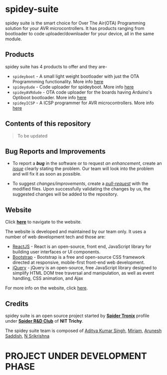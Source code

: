 # spidey-suite

spidey suite is the smart choice for Over The Air(OTA) Programming solution for your AVR microcontrollers. It has products ranging from bootloader to code uploader/downloader for your device, all in the same module.

## Products 

spidey suite has 4 products to offer and they are- 
- ```spideyboot``` - A small light weight bootloader with just the OTA Programmming functionality. More info [here](https://github.com/spider-tronix/spidey-suite/tree/master/spideyboot#spideyboot)
- ```spideydude``` - Code uploader for spideyboot. More info [here](https://github.com/spider-tronix/spidey-suite/tree/master/spideydude#spideydude)
- ```spideyAVRdude``` - OTA code uploader for the boards having Arduino's Optiboot bootloader. More info [here]()
- ```spideyICSP``` - A ICSP programmer for AVR microcontrollers. More info [here]()

## Contents of this repository

> To be updated


## Bug Reports and Improvements

-  To report a ***bug*** in the software or to request *an enhancement*, create an [*issue*](https://github.com/spider-tronix/spidey-suite/issues) clearly stating the problem. Our team will look into the problem and will fix it as soon as possible.

- To suggest *changes/improvements*, create a [*pull-request*](https://github.com/spider-tronix/spidey-suite/pulls) with the modified files. Upon successfully validating the changes by us, the suggested changes will be added to the repository.

## Website

Click [**here**](https://spider-tronix.github.io/spidey-suite/) to navigate to the website. 

The website is developed and maintained by our team only. It uses a number of web development tech and those are:

* [ReactJS](https://reactjs.org/) - React is an open-source, front end, JavaScript library for building user interfaces or UI components.
* [Bootstrap](https://getbootstrap.com/) - Bootstrap is a free and open-source CSS framework directed at responsive, mobile-first front-end web development.
* [jQuery](https://jquery.com/) - jQuery is an open-source, free JavaScript library designed to simplify HTML DOM tree traversal and manipulation, as well as event handling, CSS animation, and Ajax

For more info on the website, click [here](https://github.com/spider-tronix/spidey-suite/tree/master/Build/Code/Web/spidey-suite).

## Credits

spidey suite is an open source project started by [**Spider Tronix**](https://spider-tronix.github.io/) profile under [**Spider R&D Club**](https://spider.nitt.edu/) of **NIT Trichy**.

The spidey suite team is composed of [Aditya Kumar Singh](https://github.com/adityasingh3007), [Miriam](https://github.com/Githubmsk), [Arunesh Saddish](https://github.com/arunesh006), [N Srikrishna](https://github.com/2001srikrishna)

# PROJECT UNDER DEVELOPMENT PHASE
